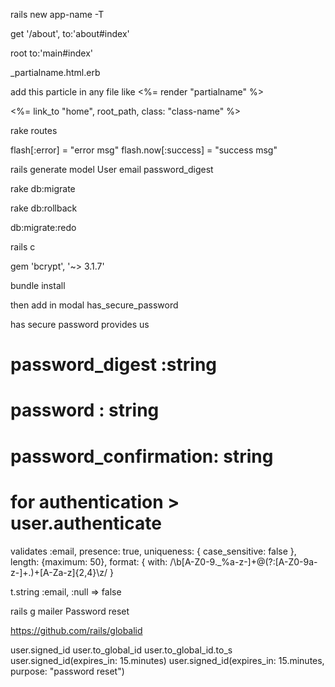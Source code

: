 <!-- creating app -->
rails new app-name -T

<!-- add route -->
get '/about', to:'about#index'

<!-- root route -->
root to:'main#index'

<!-- add bootstrap cdn link in views/layout/application.html.erb -->
<link href="https://cdn.jsdelivr.net/npm/bootstrap@5.1.3/dist/css/bootstrap.min.css" rel="stylesheet" integrity="sha384-1BmE4kWBq78iYhFldvKuhfTAU6auU8tT94WrHftjDbrCEXSU1oBoqyl2QvZ6jIW3" crossorigin="anonymous">

<script src="https://cdn.jsdelivr.net/npm/bootstrap@5.1.3/dist/js/bootstrap.bundle.min.js" integrity="sha384-ka7Sk0Gln4gmtz2MlQnikT1wXgYsOg+OMhuP+IlRH9sENBO0LRn5q+8nbTov4+1p" crossorigin="anonymous"></script>

<!-- Add partials  -->
_partialname.html.erb

add this particle in any file like 
<%= render "partialname" %>

<!-- links -->
<%= link_to "home", root_path, class: "class-name" %>

<!-- for find all routes -->
rake routes

<!-- Add flash messages  -->
flash[:error] = "error msg"
flash.now[:success] = "success msg"

<!--  Creating model -->
rails generate model User email password_digest

<!-- migrate -->
rake db:migrate

<!-- migrate roll back -->
rake db:rollback

<!-- migrate and undo and redo -->
db:migrate:redo

<!-- for rails console -->
rails c

<!-- for has secure password -->
gem 'bcrypt', '~> 3.1.7'

bundle install

then add in modal
    has_secure_password

has secure password provides us
# password_digest :string
# password : string
# password_confirmation: string 

# for authentication >      user.authenticate

<!-- validations -->
validates :email, presence: true, uniqueness: { case_sensitive: false }, length: {maximum: 50}, format: { with: /\b[A-Z0-9._%a-z\-]+@(?:[A-Z0-9a-z\-]+\.)+[A-Za-z]{2,4}\z/ }

<!-- validations inside table for null value not allowed -->
t.string :email, :null => false

<!-- Create signup form -->

<!-- add errors in signup -->

<!-- Login with session cookies -->

<!-- Mailer -->
rails g mailer Password reset

<!-- Rails console for token -->
<!-- official documentation -->
https://github.com/rails/globalid

user.signed_id 
user.to_global_id 
user.to_global_id.to_s
user.signed_id(expires_in: 15.minutes)
user.signed_id(expires_in: 15.minutes, purpose: "password reset")

